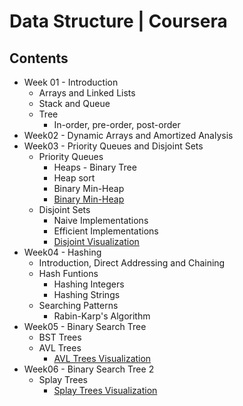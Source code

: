 # Data Structure | Coursera
## Contents
* Week 01 - Introduction
	* Arrays and Linked Lists
	* Stack and Queue
	* Tree
		* In-order, pre-order, post-order
* Week02 - Dynamic Arrays and Amortized Analysis
* Week03 - Priority Queues and Disjoint Sets
	* Priority Queues
		* Heaps - Binary Tree
		* Heap sort
		* Binary Min-Heap
		* [Binary Min-Heap](https://www.cs.usfca.edu/~galles/visualization/Heap.html)
	* Disjoint Sets
		* Naive Implementations
		* Efficient Implementations
		* [Disjoint Visualization](https://www.cs.usfca.edu/~galles/visualization/DisjointSets.html)
* Week04 - Hashing
	* Introduction, Direct Addressing and Chaining
	* Hash Funtions
		* Hashing Integers
		* Hashing Strings
	* Searching Patterns
		* Rabin-Karp's Algorithm
* Week05 - Binary Search Tree
	* BST Trees
	* AVL Trees
		* [AVL Trees Visualization](https://www.cs.usfca.edu/~galles/visualization/AVLtree.html)
* Week06 - Binary Search Tree 2
	* Splay Trees
		* [Splay Trees Visualization](https://www.cs.usfca.edu/~galles/visualization/SplayTree.html)


